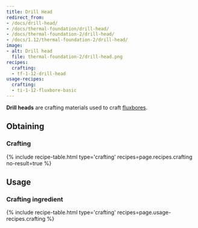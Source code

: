 ```yaml
---
title: Drill Head
redirect_from:
- /docs/drill-head/
- /docs/thermal-foundation/drill-head/
- /docs/thermal-foundation-2/drill-head/
- /docs/1.12/thermal-foundation-2/drill-head/
image:
- alt: Drill head
  file: thermal-foundation-2/drill-head.png
recipes:
  crafting:
  - tf-1-12-drill-head
usage-recipes:
  crafting:
  - ti-1-12-fluxbore-basic
---
```


**Drill heads** are crafting materials used to craft
[fluxbores](/docs/1.12/thermal-innovation/fluxbore/).


Obtaining
---------

### Crafting
{% include recipe-table.html type='crafting' recipes=page.recipes.crafting no-result=true %}


Usage
-----

### Crafting ingredient
{% include recipe-table.html type='crafting' recipes=page.usage-recipes.crafting %}
